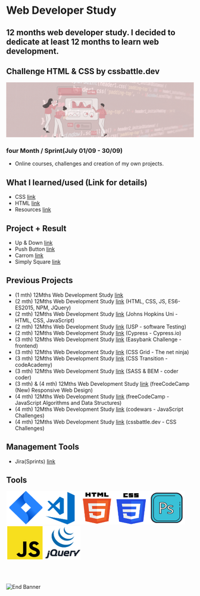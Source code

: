 # Web Developer Study
## 12 months web developer study. I decided to dedicate at least 12 months to learn web development.
## Challenge HTML & CSS by cssbattle.dev

![Begin Banner](/Documentation/top-1200x350.gif)

### four Month / Sprint(July 01/09 - 30/09) 
* Online courses, challenges and creation of my own projects.

## What I learned/used (Link for details)
* CSS [link](https://github.com/pittyh6/Sass_BEM_Responsive-3-12Mths-WebDevStudy-2022-2023/blob/master/learnedCSS.md)
* HTML [link](https://github.com/pittyh6/Sass_BEM_Responsive-3-12Mths-WebDevStudy-2022-2023/blob/master/learnedHTML.md)
* Resources [link](https://github.com/pittyh6/CSS_transitions-3-12Mths-WebDevStudy-2022-2023/blob/master/learnedResources.md)
<!-- 
* Projects [link](https://github.com/pittyh6/Sass_BEM_Responsive-3-12Mths-WebDevStudy-2022-2023)
* SASS [link](https://github.com/pittyh6/Sass_BEM_Responsive-3-12Mths-WebDevStudy-2022-2023/blob/master/learnedSASS.md)
* JavaScript [link](https://github.com/pittyh6/CSS_transitions-3-12Mths-WebDevStudy-2022-2023/blob/master/learnedJAVASCRIPT.md)
-->

## Project + Result
* Up & Down [link](https://github.com/pittyh6/cssbattle_12Mths-WebDevelopmentStudy-2022-2023/tree/master/battle_1_pilot_battle/4_ups_and_down)
* Push Button [link](https://github.com/pittyh6/cssbattle_12Mths-WebDevelopmentStudy-2022-2023/tree/master/battle_1_pilot_battle/vicent_3_push_button)
* Carrom [link](https://github.com/pittyh6/cssbattle_12Mths-WebDevelopmentStudy-2022-2023/tree/master/battle_1_pilot_battle/bee_2_carrom)
* Simply Square [link](https://github.com/pittyh6/cssbattle_12Mths-WebDevelopmentStudy-2022-2023/tree/master/battle_1_pilot_battle/yank_1)




## Previous Projects
* (1 mth) 12Mths Web Development Study [link](https://github.com/pittyh6/1-12Mths-WebDevelopmentStudy-2022-2023)
* (2 mth) 12Mths Web Development Study [link](https://github.com/pittyh6/2-12Mths-WebDevelopmentStudy-2022-2023) (HTML, CSS, JS, ES6-ES2015, NPM, JQuery)
* (2 mth) 12Mths Web Development Study [link](https://github.com/pittyh6/JohnsHopkinsUni_html-css-and-Javascript-for-Web-Developers_2-12Mths-WebDevStudy-2022-2023) (Johns Hopkins Uni - HTML, CSS, JavaScript)
* (2 mth) 12Mths Web Development Study [link](https://github.com/pittyh6/USP_Introduction-to-Software-Testing_12Mths-WebDevStudy-2022-2023) (USP - software Testing)
* (2 mth) 12Mths Web Development Study [link](https://github.com/pittyh6/cypressIo_Testing-yr-first-application-12Mths-WebDevStudy-2022-2023) (Cypress - Cypress.io)
* (3 mth) 12Mths Web Development Study [link](https://github.com/pittyh6/Easybank-Challenge_3-12Mths-WebDevStudy-2022-2023) (Easybank Challenge - frontend)
* (3 mth) 12Mths Web Development Study [link](https://github.com/pittyh6/grid-css_3-12Mths-WebDevStudy-2022-2023) (CSS Grid - The net ninja)
* (3 mth) 12Mths Web Development Study [link](https://github.com/pittyh6/CSS_transitions-3-12Mths-WebDevStudy-2022-2023) (CSS Transition - codeAcademy)
* (3 mth) 12Mths Web Development Study [link](https://github.com/pittyh6/Sass_BEM_Responsive-3-12Mths-WebDevStudy-2022-2023) (SASS & BEM - coder coder)
* (3 mth) & (4 mth) 12Mths Web Development Study [link](https://github.com/pittyh6/freeCodeCamp-responsive_web_design-3e4-12Mths-WebDevStudy-2022-2023) (freeCodeCamp (New) Responsive Web Design)
* (4 mth) 12Mths Web Development Study [link](https://github.com/pittyh6/freeCodeCamp-JavaScript-algorithms-and-data-structures-4-12Mths-WebDevStudy-2022-2023) (freeCodeCamp - JavaScript Algorithms and Data Structures)
* (4 mth) 12Mths Web Development Study [link](https://github.com/pittyh6/codewars_12Mths-WebDevelopmentStudy-2022-2023) (codewars - JavaScript Challenges)
* (4 mth) 12Mths Web Development Study [link](https://github.com/pittyh6/cssbattle_12Mths-WebDevelopmentStudy-2022-2023) (cssbattle.dev - CSS Challenges)

## Management Tools
* Jira(Sprints) [link](https://github.com/pittyh6/grid-css_3-12Mths-WebDevStudy-2022-2023/tree/master/Sprint)

## Tools
<img src= Documentation/jira.png  height="90" width="100" ><img src= Documentation/vscode.png  height="90" width="100"><img src= Documentation/html.png  height="90" width="90"><img src= Documentation/css.png  height="90" width="90"><img src= Documentation/photoshop.png  height="90" width="100"><img src= Documentation/js.png  height="90" width="100"><img src= Documentation/jquery.png  height="90" width="100">


<br>
<br>

![End Banner](/Documentation/botton-1200x350.gif)